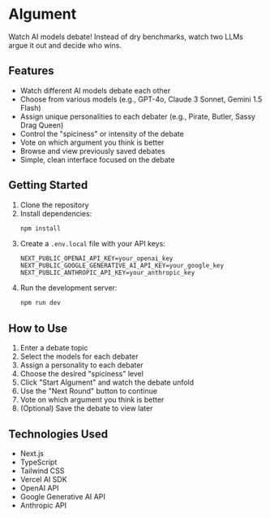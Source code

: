 # AIgument

Watch AI models debate! Instead of dry benchmarks, watch two LLMs argue it out and decide who wins.

## Features

- Watch different AI models debate each other
- Choose from various models (e.g., GPT-4o, Claude 3 Sonnet, Gemini 1.5 Flash)
- Assign unique personalities to each debater (e.g., Pirate, Butler, Sassy Drag Queen)
- Control the "spiciness" or intensity of the debate
- Vote on which argument you think is better
- Browse and view previously saved debates
- Simple, clean interface focused on the debate

## Getting Started

1. Clone the repository
2. Install dependencies:
   ```bash
   npm install
   ```
3. Create a `.env.local` file with your API keys:
   ```
   NEXT_PUBLIC_OPENAI_API_KEY=your_openai_key
   NEXT_PUBLIC_GOOGLE_GENERATIVE_AI_API_KEY=your_google_key
   NEXT_PUBLIC_ANTHROPIC_API_KEY=your_anthropic_key
   ```
4. Run the development server:
   ```bash
   npm run dev
   ```

## How to Use

1. Enter a debate topic
2. Select the models for each debater
3. Assign a personality to each debater
4. Choose the desired "spiciness" level
5. Click "Start AIgument" and watch the debate unfold
6. Use the "Next Round" button to continue
7. Vote on which argument you think is better
8. (Optional) Save the debate to view later

## Technologies Used

- Next.js
- TypeScript
- Tailwind CSS
- Vercel AI SDK
- OpenAI API
- Google Generative AI API
- Anthropic API
